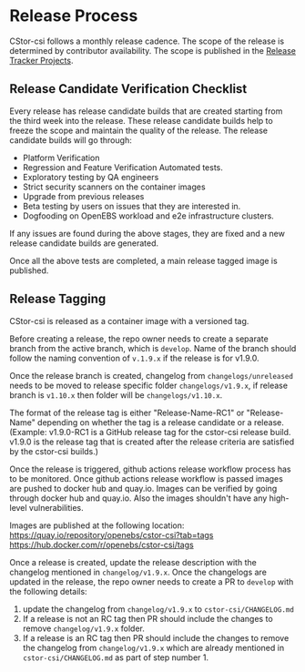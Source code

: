 # Release Process
CStor-csi follows a monthly release cadence. The scope of the release is determined by contributor availability. The scope is published in the [Release Tracker Projects](https://github.com/orgs/openebs/projects).

## Release Candidate Verification Checklist

Every release has release candidate builds that are created starting from the third week into the release. These release candidate builds help to freeze the scope and maintain the quality of the release. The release candidate builds will go through:
- Platform Verification
- Regression and Feature Verification Automated tests.
- Exploratory testing by QA engineers
- Strict security scanners on the container images
- Upgrade from previous releases
- Beta testing by users on issues that they are interested in.
- Dogfooding on OpenEBS workload and e2e infrastructure clusters.

If any issues are found during the above stages, they are fixed and a new release candidate builds are generated.

Once all the above tests are completed, a main release tagged image is published.

## Release Tagging

CStor-csi is released as a container image with a versioned tag.

Before creating a release, the repo owner needs to create a separate branch from the active branch, which is `develop`. Name of the branch should follow the naming convention of `v.1.9.x` if the release is for v1.9.0.

Once the release branch is created, changelog from `changelogs/unreleased` needs to be moved to release specific folder `changelogs/v1.9.x`, if release branch is `v1.10.x` then folder will be `changelogs/v1.10.x`.

The format of the release tag is either "Release-Name-RC1" or "Release-Name" depending on whether the tag is a release candidate or a release. (Example: v1.9.0-RC1 is a GitHub release tag for the cstor-csi release build. v1.9.0 is the release tag that is created after the release criteria are satisfied by the cstor-csi builds.)

Once the release is triggered, github actions release workflow process has to be monitored. Once github actions release workflow is passed images are pushed to docker hub and quay.io. Images can be verified by going through docker hub and quay.io. Also the images shouldn't have any high-level vulnerabilities.

Images are published at the following location:
https://quay.io/repository/openebs/cstor-csi?tab=tags
https://hub.docker.com/r/openebs/cstor-csi/tags

Once a release is created, update the release description with the changelog mentioned in `changelog/v1.9.x`. Once the changelogs are updated in the release, the repo owner needs to create a PR to `develop` with the following details:
1. update the changelog from `changelog/v1.9.x` to `cstor-csi/CHANGELOG.md`
2. If a release is not an RC tag then PR should include the changes to remove `changelog/v1.9.x` folder.
3. If a release is an RC tag then PR should include the changes to remove the changelog from `changelog/v1.9.x` which are already mentioned in `cstor-csi/CHANGELOG.md` as part of step number 1.
